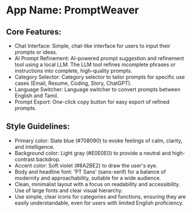 # **App Name**: PromptWeaver

## Core Features:

- Chat Interface: Simple, chat-like interface for users to input their prompts or ideas.
- AI Prompt Refinement: AI-powered prompt suggestion and refinement tool using a local LLM. The LLM tool refines incomplete phrases or instructions into complete, high-quality prompts.
- Category Selector: Category selector to tailor prompts for specific use cases (Email, Resume, Coding, Story, ChatGPT).
- Language Switcher: Language switcher to convert prompts between English and Tamil.
- Prompt Export: One-click copy button for easy export of refined prompts.

## Style Guidelines:

- Primary color: Slate blue (#708090) to evoke feelings of calm, clarity, and intelligence.
- Background color: Light gray (#E0E0E0) to provide a neutral and high-contrast backdrop.
- Accent color: Soft violet (#8A2BE2) to draw the user's eye.
- Body and headline font: 'PT Sans' (sans-serif) for a balance of modernity and approachability, suitable for a wide audience.
- Clean, minimalist layout with a focus on readability and accessibility. Use of large fonts and clear visual hierarchy.
- Use simple, clear icons for categories and functions, ensuring they are easily understandable, even for users with limited English proficiency.